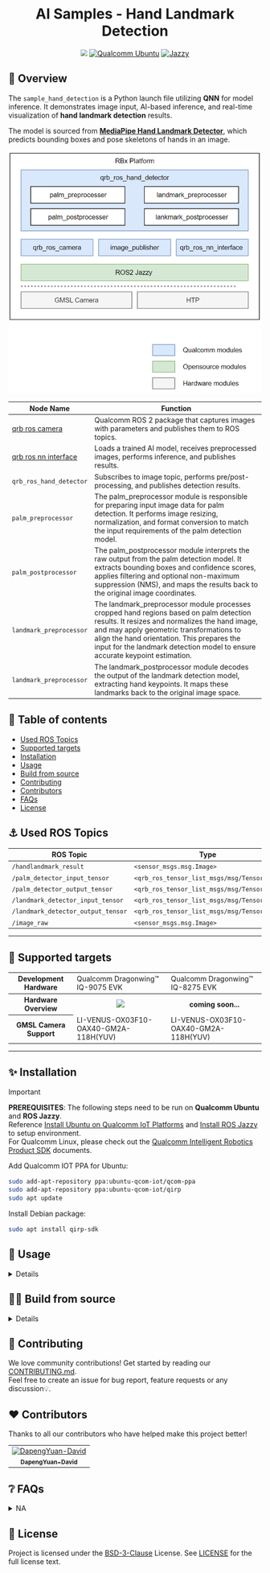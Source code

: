 <div align="center">
  <h1>AI Samples - Hand Landmark Detection</h1>
  <img src="./resource/result.gif" style="zoom:80%;" />      
  <a href="https://ubuntu.com/download/qualcomm-iot" target="_blank"><img src="https://img.shields.io/badge/Qualcomm%20Ubuntu-E95420?style=for-the-badge&logo=ubuntu&logoColor=white" alt="Qualcomm Ubuntu"></a>
  <a href="https://docs.ros.org/en/jazzy/" target="_blank"><img src="https://img.shields.io/badge/ROS%20Jazzy-1c428a?style=for-the-badge&logo=ros&logoColor=white" alt="Jazzy"></a>
</div>


## 👋 Overview

The `sample_hand_detection` is a Python launch file utilizing **QNN** for model inference. It demonstrates image input, AI-based inference, and real-time visualization of **hand landmark detection** results.

The model is sourced from [**MediaPipe Hand Landmark Detector**](https://aihub.qualcomm.com/iot/models/mediapipe_hand?searchTerm=hand), which predicts bounding boxes and pose skeletons of hands in an image.

<div align="center">
  <img src="./resource/arch.png" alt="architecture">
</div>

| Node Name                                                    | Function                                                     |
| ------------------------------------------------------------ | ------------------------------------------------------------ |
| [qrb ros camera](https://github.com/qualcomm-qrb-ros/qrb_ros_camera) | Qualcomm ROS 2 package that captures images with parameters and publishes them to ROS topics. |
| [qrb ros nn interface](https://github.com/qualcomm-qrb-ros/qrb_ros_nn_inference) | Loads a trained AI model, receives preprocessed images, performs inference, and publishes results. |
| `qrb_ros_hand_detector`                                      | Subscribes to image topic, performs pre/post-processing, and publishes detection results. |
| `palm_preprocessor`                                      | The palm_preprocessor module is responsible for preparing input image data for palm detection. It performs image resizing, normalization, and format conversion to match the input requirements of the palm detection model. |
| `palm_postprocessor`                                      | The palm_postprocessor module interprets the raw output from the palm detection model. It extracts bounding boxes and confidence scores, applies filtering and optional non-maximum suppression (NMS), and maps the results back to the original image coordinates. |
| `landmark_preprocessor`                                      | The landmark_preprocessor module processes cropped hand regions based on palm detection results. It resizes and normalizes the hand image, and may apply geometric transformations to align the hand orientation. This prepares the input for the landmark detection model to ensure accurate keypoint estimation. |
| `landmark_preprocessor`                                      | The landmark_postprocessor module decodes the output of the landmark detection model, extracting hand keypoints. It maps these landmarks back to the original image space. |

## 🔎 Table of contents

  * [Used ROS Topics](#-used-ros-topics)
  * [Supported targets](#-supported-targets)
  * [Installation](#-installation)
  * [Usage](#-usage)
  * [Build from source](#-build-from-source)
  * [Contributing](#-contributing)
  * [Contributors](#%EF%B8%8F-contributors)
  * [FAQs](#-faqs)
  * [License](#-license)

## ⚓ Used ROS Topics

| ROS Topic                          | Type                                          | Published By            |
| --------------------------------- | --------------------------------------------- | ----------------------- |
| `/handlandmark_result`            | `<sensor_msgs.msg.Image>`                    | `qrb_ros_hand_detector` |
| `/palm_detector_input_tensor`     | `<qrb_ros_tensor_list_msgs/msg/TensorList>`  | `qrb_ros_hand_detector` |
| `/palm_detector_output_tensor`    | `<qrb_ros_tensor_list_msgs/msg/TensorList>`  | `qrb_ros_nn_inference`  |
| `/landmark_detector_input_tensor` | `<qrb_ros_tensor_list_msgs/msg/TensorList>`  | `qrb_ros_hand_detector` |
| `/landmark_detector_output_tensor`| `<qrb_ros_tensor_list_msgs/msg/TensorList>`  | `qrb_ros_nn_inference`  |
| `/image_raw`                      | `<sensor_msgs.msg.Image>`                    | `qrb_ros_camera` |

---

## 🎯 Supported targets

<table >
  <tr>
    <th>Development Hardware</th>
     <td>Qualcomm Dragonwing™ IQ-9075 EVK</td>
     <td>Qualcomm Dragonwing™ IQ-8275 EVK</td>
  </tr>
  <tr>
    <th>Hardware Overview</th>
    <th><a href="https://www.qualcomm.com/products/internet-of-things/industrial-processors/iq9-series/iq-9075"><img src="https://s7d1.scene7.com/is/image/dmqualcommprod/dragonwing-IQ-9075-EVK?$QC_Responsive$&fmt=png-alpha" width="160"></a></th>
    <th>coming soon...</th>
  </tr>
  <tr>
    <th>GMSL Camera Support</th>
    <td>LI-VENUS-OX03F10-OAX40-GM2A-118H(YUV)</td>
    <td>LI-VENUS-OX03F10-OAX40-GM2A-118H(YUV)</td>
  </tr>
</table>

---

## ✨ Installation

> [!IMPORTANT]
> **PREREQUISITES**: The following steps need to be run on **Qualcomm Ubuntu** and **ROS Jazzy**.<br>
> Reference [Install Ubuntu on Qualcomm IoT Platforms](https://ubuntu.com/download/qualcomm-iot) and [Install ROS Jazzy](https://docs.ros.org/en/jazzy/index.html) to setup environment. <br>
> For Qualcomm Linux, please check out the [Qualcomm Intelligent Robotics Product SDK](https://docs.qualcomm.com/bundle/publicresource/topics/80-70018-265/introduction_1.html?vproduct=1601111740013072&version=1.4&facet=Qualcomm%20Intelligent%20Robotics%20Product%20(QIRP)%20SDK) documents.

Add Qualcomm IOT PPA for Ubuntu:

```bash
sudo add-apt-repository ppa:ubuntu-qcom-iot/qcom-ppa
sudo add-apt-repository ppa:ubuntu-qcom-iot/qirp
sudo apt update
```

Install Debian package:

```bash
sudo apt install qirp-sdk
```


## 🚀 Usage

<details>
  <summary>Details</summary>

Run the sample on device

```bash
# setup runtime environment
source /usr/share/qirp-setup.sh

# Launch the sample hand detection node with an image publisher, You can replace 'image_path' with the path to your desired image.
ros2 launch sample_hand_detection launch_with_image_publisher.py image_path:=<path/for/your/image.jpg> model_path:=/opt/model/

# Launch the sample hand detection node with qrb_ros_camera ros node.
ros2 launch sample_hand_detection launch_with_qrb_ros_camera.py model_path:=/opt/model/
```
</details>

## 👨‍💻 Build from source

<details>
  <summary>Details</summary>

Install dependencies
```
sudo apt install ros-jazzy-rclpy \
  ros-jazzy-sensor-msgs \
  ros-jazzy-std-msgs \
  ros-jazzy-cv-bridge \
  ros-jazzy-ament-index-python \
  ros-jazzy-qrb-ros-tensor-list-msgs \
  python3-opencv \
  python3-numpy \
  ros-jazzy-image-publisher \
  ros-jazzy-qrb-ros-nn-inference \
  ros-jazzy-qrb-ros-camera
```

Download the source code and build
```bash
source /usr/share/qirp-setup.sh
git clone https://github.com/qualcomm-qrb-ros/qrb_ros_samples.git
cd qrb_ros_samples/ai_vision/sample_hand_detection
colcon build
```

Run
```bash
source install/setup.bash
ros2 launch sample_hand_detection launch_with_qrb_ros_camera.py model_path:=/opt/model/
```
</details>

## 🤝 Contributing

We love community contributions! Get started by reading our [CONTRIBUTING.md](CONTRIBUTING.md).<br>
Feel free to create an issue for bug report, feature requests or any discussion💡.

## ❤️ Contributors

Thanks to all our contributors who have helped make this project better!

<table>
  <tr>
    <td align="center"><a href="https://github.com/DapengYuan-David"><img src="https://avatars.githubusercontent.com/u/129727781?v=4" width="100" height="100" alt="DapengYuan-David"/><br /><sub><b>DapengYuan-David</b></sub></a></td>
  </tr>
</table>



## ❔ FAQs

<details>
<summary>NA</summary><br>
</details>



## 📜 License

Project is licensed under the [BSD-3-Clause](https://spdx.org/licenses/BSD-3-Clause.html) License. See [LICENSE](./LICENSE) for the full license text.
